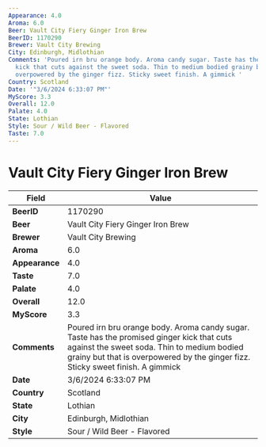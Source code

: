 ```yaml
---
Appearance: 4.0
Aroma: 6.0
Beer: Vault City Fiery Ginger Iron Brew
BeerID: 1170290
Brewer: Vault City Brewing
City: Edinburgh, Midlothian
Comments: 'Poured irn bru orange body. Aroma candy sugar. Taste has the promised ginger
  kick that cuts against the sweet soda. Thin to medium bodied grainy but that is
  overpowered by the ginger fizz. Sticky sweet finish. A gimmick '
Country: Scotland
Date: '"3/6/2024 6:33:07 PM"'
MyScore: 3.3
Overall: 12.0
Palate: 4.0
State: Lothian
Style: Sour / Wild Beer - Flavored
Taste: 7.0
---
```


# Vault City Fiery Ginger Iron Brew

| Field         | Value |
|---------------|-------|
| **BeerID** | 1170290 |
| **Beer** | Vault City Fiery Ginger Iron Brew |
| **Brewer** | Vault City Brewing |
| **Aroma** | 6.0 |
| **Appearance** | 4.0 |
| **Taste** | 7.0 |
| **Palate** | 4.0 |
| **Overall** | 12.0 |
| **MyScore** | 3.3 |
| **Comments** | Poured irn bru orange body. Aroma candy sugar. Taste has the promised ginger kick that cuts against the sweet soda. Thin to medium bodied grainy but that is overpowered by the ginger fizz. Sticky sweet finish. A gimmick  |
| **Date** | 3/6/2024 6:33:07 PM |
| **Country** | Scotland |
| **State** | Lothian |
| **City** | Edinburgh, Midlothian |
| **Style** | Sour / Wild Beer - Flavored |

